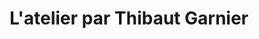 ---
title: "L'atelier par Thibaut Garnier"
url: /paris/latelier-par-thibaut-garnier/
shop: pâtisserie
---